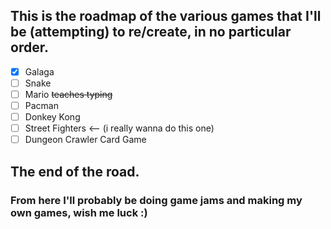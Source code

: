 ## This is the roadmap of the various games that I'll be (attempting) to re/create, in no particular order.

- [X] Galaga
- [ ] Snake
- [ ] Mario ~~teaches typing~~
- [ ] Pacman
- [ ] Donkey Kong
- [ ] Street Fighters <-- (i really wanna do this one)
- [ ] Dungeon Crawler Card Game

## The end of the road.
### From here I'll probably be doing game jams and making my own games, wish me luck :)
